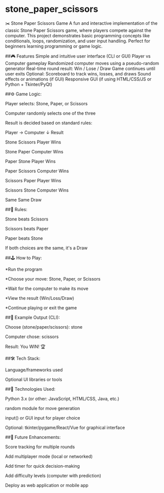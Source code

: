# stone_paper_scissors

✂️ Stone Paper Scissors Game
A fun and interactive implementation of the classic Stone Paper Scissors game, where players compete against the computer. This project demonstrates basic programming concepts like conditionals, loops, randomization, and user input handling. Perfect for beginners learning programming or game logic.

##🎮 Features
Simple and intuitive user interface (CLI or GUI)
Player vs Computer gameplay
Randomized computer moves using a pseudo-random generator
Real-time round result: Win / Lose / Draw
Game continues until user exits
Optional:
    Scoreboard to track wins, losses, and draws
    Sound effects or animations (if GUI)
    Responsive GUI (if using HTML/CSS/JS or Python + Tkinter/PyQt)

##⚙️ Game Logic:

Player selects: Stone, Paper, or Scissors

Computer randomly selects one of the three

Result is decided based on standard rules:

Player →         Computer ↓          	Result

Stone            Scissors	            Player Wins

Stone	         Paper	            Computer Wins

Paper             Stone                 Player Wins

Paper           	Scissors     	      Computer Wins

Scissors	     Paper	            Player Wins

Scissors	     Stone	           Computer Wins
 
Same       	     Same	                Draw


##🧠 Rules:

Stone beats Scissors

Scissors beats Paper

Paper beats Stone

If both choices are the same, it's a Draw



##🕹 How to Play:

*Run the program

*Choose your move: Stone, Paper, or Scissors

*Wait for the computer to make its move

*View the result (Win/Loss/Draw)

*Continue playing or exit the game





##📸 Example Output (CLI):

Choose (stone/paper/scissors): stone

Computer chose: scissors

Result: You WIN! 🏆


##🛠 Tech Stack:

Language/frameworks used

Optional UI libraries or tools



##🧱 Technologies Used:

Python 3.x (or other: JavaScript, HTML/CSS, Java, etc.)

random module for move generation

input() or GUI input for player choice

Optional:  tkinter/pygame/React/Vue for graphical interface



##🚧 Future Enhancements:

Score tracking for multiple rounds

Add multiplayer mode (local or networked)

Add timer for quick decision-making

Add difficulty levels (computer with prediction)

Deploy as web application or mobile app

